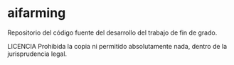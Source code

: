 # aifarming
Repositorio del código fuente del desarrollo del trabajo de fin de grado.

LICENCIA
Prohibida la copia ni permitido absolutamente nada, dentro de la jurisprudencia legal.
